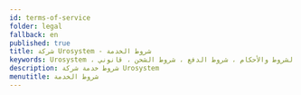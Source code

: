 ```yaml
---
id: terms-of-service
folder: legal
fallback: en
published: true
title: شركة Urosystem - شروط الخدمة
keywords: Urosystem ، شروط الخدمة ، الشروط والأحكام ، شروط الدفع ، شروط الشحن ، قانوني
description: شروط خدمة شركة Urosystem
menutitle: شروط الخدمة
---
```

